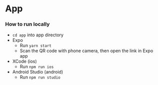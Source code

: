 # App

### How to run locally
- `cd app` into app directory
- Expo
  - Run `yarn start`
  - Scan the QR code with phone camera, then open the link in Expo app
- XCode (ios)
  - Run `npm run ios`
- Android Studio (android)
  - Run `npm run studio`
